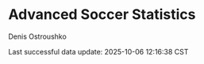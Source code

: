 # Advanced Soccer Statistics
Denis Ostroushko

<!-- gfm -->

Last successful data update: 2025-10-06 12:16:38 CST
